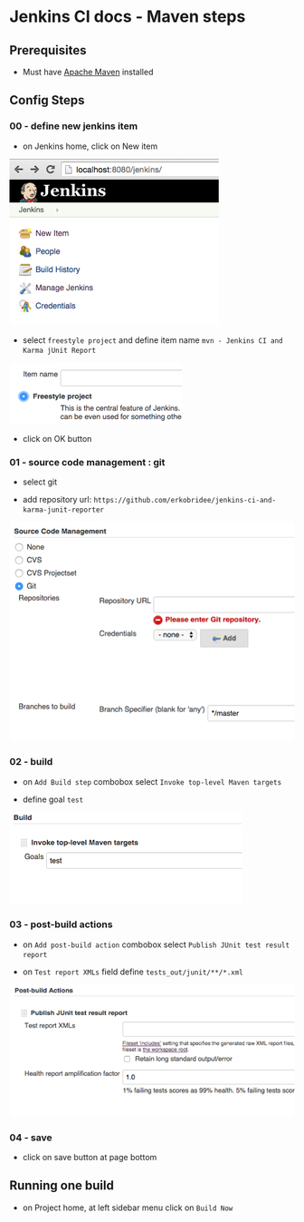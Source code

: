 # Jenkins CI docs - Maven steps

## Prerequisites

* Must have [Apache Maven](https://maven.apache.org/) installed


## Config Steps

### 00 - define new jenkins item

* on Jenkins home, click on New item

![jenkins home screen](steps_images/step_00.png)

* select `freestyle project` and define item name `mvn - Jenkins CI and Karma jUnit Report`

![jenkins new item](steps_images/step_01.png)

* click on OK button

### 01 - source code management : git

* select git

* add repository url: `https://github.com/erkobridee/jenkins-ci-and-karma-junit-reporter`

![jenkins git repo](steps_images/step_02.png)

### 02 - build

* on `Add Build step` combobox select `Invoke top-level Maven targets`

* define goal `test`

![jenkins git repo](steps_images/mvn/step_03.png)

### 03 - post-build actions

* on `Add post-build action` combobox select `Publish JUnit test result report`

* on `Test report XMLs` field define `tests_out/junit/**/*.xml`

![jenkins git repo](steps_images/step_04.png)

### 04 - save

* click on save button at page bottom


## Running one build

* on Project home, at left sidebar menu click on `Build Now`
